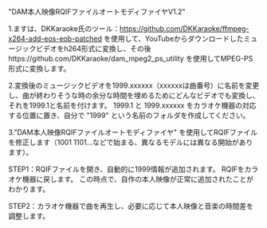 "DAM本人映像RQIFファイルオートモディファイヤV1.2"

1.ますは、DKKaraoke氏のツール：https://github.com/DKKaraoke/ffmpeg-x264-add-eos-eob-patched を使用して、YouTubeからダウンロードしたミュージックビデオをh264形式に変換し、その後https://github.com/DKKaraoke/dam_mpeg2_ps_utility を使用してMPEG-PS形式に変換します。


2.変換後のミュージックビデオを1999.xxxxxx（xxxxxxは曲番号）に名前を変更し、曲が終わりそうな時の余分な時間を埋めるためにどんなビデオでも変換し、それを1999.1と名前を付けます。 1999.1 と 1999.xxxxxx をカラオケ機器の対応する位置に置き、自分で "1999" という名前のフォルダを作成してください。


3."DAM本人映像RQIFファイルオートモディファイヤ" を使用してRQIFファイルを修正します（1001 1101...などで始まる、異なるモデルには異なる開始があります）。


STEP1：RQIFファイルを開き、自動的に1999情報が追加されます。 RQIFをカラオケ機器に戻します。 この時点で、自作の本人映像が正常に追加されたことがわかります。


STEP2：カラオケ機器で曲を再生し、必要に応じて本人映像と音楽の時間差を調整します。
